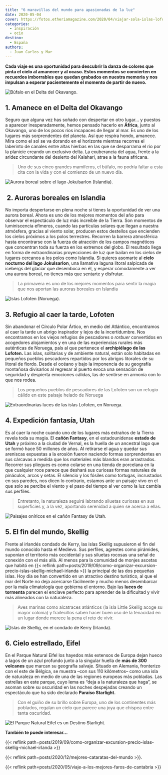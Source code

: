 ```yaml
---
title: "6 maravillas del mundo para apasionadas de la luz"
date: 2020-05-04
cover: https://fotos.etheriamagazine.com/2020/04/viajar-sola-islas-lofoten.jpg
categories: 
  - inspiración
  - ocio
destino: 
  - España
authors: 
  - Juan Carlos y Mar
---
```


**Cada viaje es una oportunidad para descubrir la danza de colores que pinta el cielo al 
amanecer y al ocaso. Estos momentos se convierten en recuerdos imborrables que quedan 
grabados en nuestra memoria y nos impulsan a esperar pacientemente el momento de partir 
de nuevo.** 

![Búfalo en el Delta del Okavango.](https://fotos.etheriamagazine.com/2020/04/delta-okavango-bufalo.jpg "Búfalo en el Delta del Okavango.")

## 1\. Amanece en el Delta del Okavango

Seguro que alguna vez has soñado con despertar en otro lugar... y puestos a aparecer 
inesperadamente, hemos pensado hacerlo en **África**, junto al Okavango, uno de los 
pocos ríos incapaces de llegar al mar. Es uno de los lugares más sorprendentes del 
planeta. Así que respira hondo, amanece. Mira como el sol se va dorando en el horizonte 
mientras recorres el laberinto de canales entre altas hierbas en las que se desparrama 
el río por la planicie creando un exclusivo delta. La exuberancia del agua, frente a la 
aridez circundante del desierto del Kalahari, atrae a la fauna africana. 

> Uno de sus cinco grandes mamíferos, el búfalo, no podría faltar a esta cita con la vida 
> y con el comienzo de un nuevo día. 

![Aurora boreal sobre el lago Jokulsarlon (Islandia).](https://fotos.etheriamagazine.com/2020/04/viajes-aurora-islandia-Jokulsarlon.jpg "Aurora boreal sobre el lago Jokulsarlon (Islandia).")

##  2. Auroras boreales en Islandia

No importa despertarse en plena noche si tienes la oportunidad de ver una aurora boreal. 
Ahora es uno de los mejores momentos del año para observar el espectáculo de luz más 
increíble de la Tierra. Son momentos de luminiscencia efímeros, cuando las partículas 
solares que llegan a nuestra atmósfera, gracias al viento solar, producen estos 
destellos que encienden los cielos próximos a los polos terrestres. Recorren la barrera 
atmosférica hasta encontrarse con la fuerza de atracción de los campos magnéticos que 
concentran toda su fuerza en los extremos del globo. El resultado llega en forma de 
extraordinarias proyecciones de luz que bailan en los cielos de lugares cercanos a los 
polos como Islandia. Si quieres asomarte al **cielo nocturno del lago Jokulsarlon**, una 
llamativa laguna litoral salpicada de icebergs del glaciar que desemboca en él, y 
esperar cómodamente a ver una aurora boreal, no tienes más que sentarte y disfrutar. 

> La primavera es uno de los mejores momentos para sentir la magia que nos aportan las 
> auroras boreales en Islandia 

![Islas Lofoten (Noruega).](https://fotos.etheriamagazine.com/2020/04/viajar-sola-islas-lofoten.jpg "Islas Lofoten (Noruega).")

## 3\. Refugio al caer la tarde, Lofoten

Sin abandonar el Círculo Polar Ártico, en medio del Atlántico, encontramos al caer la 
tarde un abrigo inspirador y lejos de la incertidumbre. Nos encontramos en los viejos 
refugios de pescadores o _rorbuer_ convertidos en acogedores alojamientos y en una de 
las experiencias rurales más auténticas de Noruega, país al que pertenece el 
**archipiélago de las Lofoten.** Las islas, solitarias y de ambiente natural, están solo 
habitadas en pequeños pueblos pescadores repartidos por los abrigos litorales de su 
litoral de fiordo. Desde el océano y bajo la imponencia de su geografía montañosa 
divisarlos al regresar al puerto evoca una sensación de seguridad y despierta emociones 
cálidas, las de sentirse en armonía con lo que nos rodea. 

> Los pequeños pueblos de pescadores de las Lofoten son un refugio cálido en este paisaje 
> helado de Noruega 

![Extraordinarias luces de las islas Lofoten, en Noruega.](https://fotos.etheriamagazine.com/2020/04/viajes-mujeres-islas-lofoten.jpg "Extraordinarias luces de las islas Lofoten, en Noruega.")

## 4\. Expedición fantasía, Utah

Es al caer la noche cuando uno de los lugares más extraños de la Tierra revela toda su 
magia. El **cañón Fantasy**, en el estadounidense **estado de Utah** y próximo a la 
ciudad de Vernal, es la huella de un ancestral lago que se formó hace 50 millones de 
años. Al retirarse el agua y quedar sus areniscas expuestas a la erosión fueron naciendo 
formas sorprendentes en sus cárcavas a medida que los materiales más blandos eran 
arrastrados. Recorrer sus pliegues es como colarse en una tienda de porcelana en la que 
cualquier roce parece que deshará sus curiosas formas naturales de pináculos, arcos y 
setas. El silencio y los fósiles como tortugas, incrustados en sus paredes, nos dicen lo 
contrario, estamos ante un paisaje vivo en el que solo se percibe el viento y el paso 
del tiempo al ver como la luz cambia sus perfiles. 

> Entretanto, la naturaleza seguirá labrando siluetas curiosas en sus superficies y, a la 
> vez, aportando serenidad a quien se acerca a ellas. 

![Paisajes oníricos en el cañón Fantasy de Utah.](https://fotos.etheriamagazine.com/2020/04/viajes-utah-estados-unidos.jpg "Paisajes oníricos en el cañón Fantasy de Utah.")

## 5\. El fin del mundo, Skellig

Frente al irlandés condado de Kerry, las islas Skellig supusieron el fin del mundo 
conocido hasta el Medievo. Sus perfiles, agrestes como pirámides, suponían el territorio 
más occidental y sus siluetas rocosas una señal de conexión con el más allá. Al menos 
para la comunidad de monjes ascetas que habitó en {{< reflink 
path=posts/2019/09/como-organizar-excursion-precio-islas-skellig-michael-irlanda >}} la 
principal de las dos pequeñas islas. Hoy día se han convertido en un atractivo destino 
turístico, al que el mar del Norte no deja acercarse fácilmente y mucho menos 
desembarcar por la mala climatología que gobierna el entorno. Bajo las **luces de 
tormenta** parecen el enclave perfecto para aprender de la dificultad y vivir más 
alineados con la naturaleza. 

> Aves marinas como alcatraces atlánticos (la isla Little Skellig acoge su mayor colonia) 
> y frailecillos saben hacer buen uso de la tenacidad en un lugar donde merece la pena el 
> reto de vivir. 

![Islas de Skellig, en el condado de Kerry (Irlanda).](https://fotos.etheriamagazine.com/2020/04/viajes-irlanda-skellig-michael.jpg "Islas de Skellig, en el condado de Kerry (Irlanda).")

## 6\. Cielo estrellado, Eifel

En el Parque Natural Eifel los hayedos más extensos de Europa dejan hueco a lagos de un 
azul profundo junto a la singular huella de **más de 300 volcanes** que marcan su 
geografía salvaje. Situado en Alemania, fronterizo con el este de Bélgica, se muestra 
–con sus 110 kilómetros– como una isla de naturaleza en medio de una de las regiones 
europeas más pobladas. Las estrellas en este parque, cuyo lema es “deja a la naturaleza 
que haga”, se asoman sobre su oscuridad en las noches despejadas creando un espectáculo 
que ha sido declarado **Paraíso Starlight.** 

> Con el guiño de su brillo sobre Europa, uno de los continentes más poblados, regalan un 
> cielo que parece una joya que chispea entre tanta oscuridad. 

![El Parque Natural Eifel es un Destino Starlight.](https://fotos.etheriamagazine.com/2020/04/viajes-parque-eifel.jpg "El Parque Natural Eifel es un Destino Starlight.")

**También te puede interesar...** 

{{< reflink 
path=posts/2019/09/como-organizar-excursion-precio-islas-skellig-michael-irlanda >}} 

{{< reflink path=posts/2020/12/mejores-cataratas-del-mundo >}}. 

{{< reflink path=posts/2020/05/viaje-a-los-mejores-faros-de-cantabria >}}
